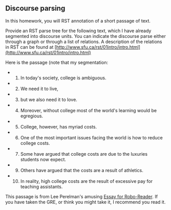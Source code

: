 Discourse parsing
----------

In this homework, you will RST annotation of a short passage of text.

Provide an RST parse tree for the following text, which I have already segmented into discourse units. You can indicate the discourse parse either through a graph or through a list of relations. A description of the relations in RST can be found at
[http://www.sfu.ca/rst/01intro/intro.html](http://www.sfu.ca/rst/01intro/intro.html)

Here is the passage (note that my segmentation:

- 1. In today's society, college is ambiguous.
- 2. We need it to live, 
- 3. but we also need it to love.
- 4. Moreover, without college most of the world's learning would be egregious.
- 5. College, however, has myriad costs.
- 6. One of the most important issues facing the world is how to reduce college costs.
- 7. Some have argued that college costs are due to the luxuries students now expect.
- 9. Others have argued that the costs are a result of athletics.
- 10. In reality, high college costs are the result
  of excessive pay for teaching assistants.

This passage is from Lee Perelman's amusing [Essay for Robo-Reader](http://www.cbc.ca/spark/wp-content/uploads/2012/05/Essays-for-Robo-Reader.pdf).
If you have taken the GRE, or think you might take it, I recommend you read it.
